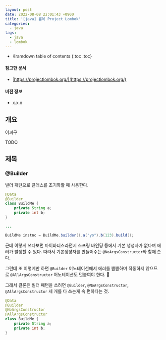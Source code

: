 ```yaml
---
layout: post
date: 2022-08-08 22:01:43 +0900
title: '[java] 롬복 Project Lombok'
categories:
  - java
tags:
  - java
  - lombok
---
```


* Kramdown table of contents
{:toc .toc}

#### 참고한 문서

- [https://projectlombok.org/](https://projectlombok.org/)

#### 버전 정보

- x.x.x


## 개요

어쩌구

TODO


## 제목

### @Builder

빌더 패턴으로 클래스를 초기화할 때 사용한다.

```java
@Data
@Builder
class BuildMe {
    private String a;
    private int b;
}

...

BuildMe instnc = BuildMe.builder().a("yo").b(123).build();
```

근데 이렇게 쓰다보면 마이바티스라던지 스프링 바인딩 등에서 기본 생성자가 없다며 에러가 발생할 수 있다. 따라서 기본생성자를 만들어주는 `@NoArgsConstructor`와 함께 쓴다.

그런데 또 이렇게만 하면 `@Builder` 어노테이션에서 에러를 뿜뿜하며 작동하지 않으므로 `@AllArgsConstructor` 어노테이션도 덧붙여야 한다. 🤣

그래서 결론은 빌더 패턴을 쓰려면 `@Builder`, `@NoArgsConstructor`, `@AllArgsConstructor` 세 개를 다 쓰는게 속 편하다는 것.

```java
@Data
@Builder
@NoArgsConstructor
@AllArgsConstructor
class BuildMe {
    private String a;
    private int b;
}
```
